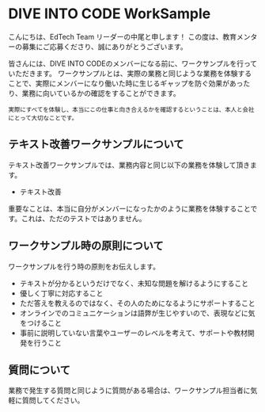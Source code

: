 # DIVE INTO CODE WorkSample

こんにちは、EdTech Team リーダーの中尾と申します！
この度は、教育メンターの募集にご応募くださり、誠にありがとうございます。

皆さんには、DIVE INTO CODEのメンバーになる前に、ワークサンプルを行っていただきます。
ワークサンプルとは、実際の業務と同じような業務を体験することで、実際にメンバーになり働いた時に生じるギャップを防ぐ効果があったり、業務に向いているかの確認をすることができます。

`実際にすべてを体験し、本当にこの仕事と向き合えるかを確認するということは、本人と会社にとって大切なことです。`

## テキスト改善ワークサンプルについて  

テキスト改善ワークサンプルでは、業務内容と同じ以下の業務を体験して頂きます。

- テキスト改善

重要なことは、本当に自分がメンバーになったかのように業務を体験することです。これは、ただのテストではありません。

## ワークサンプル時の原則について

ワークサンプルを行う時の原則をお伝えします。

- テキストが分かるというだけでなく、未知な問題を解けるようにすること
- 優しく丁寧に対応すること
- ただ答えを教えるのではなく、その人のためになるようにサポートすること
- オンラインでのコミュニケーションは語弊が生じやすいので、表現などに気をつけること
- 事前に説明していない言葉やユーザーのレベルを考えて、サポートや教材開発を行うこと

## 質問について

業務で発生する質問と同じように質問がある場合は、ワークサンプル担当者に気軽に質問してください。
